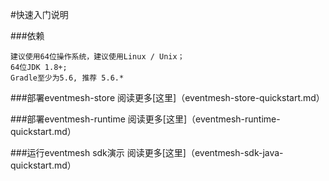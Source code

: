 #快速入门说明

###依赖
```
建议使用64位操作系统，建议使用Linux / Unix；
64位JDK 1.8+;
Gradle至少为5.6, 推荐 5.6.*
```

###部署eventmesh-store
阅读更多[这里]（eventmesh-store-quickstart.md）

###部署eventmesh-runtime
阅读更多[这里]（eventmesh-runtime-quickstart.md）

###运行eventmesh sdk演示
阅读更多[这里]（eventmesh-sdk-java-quickstart.md）